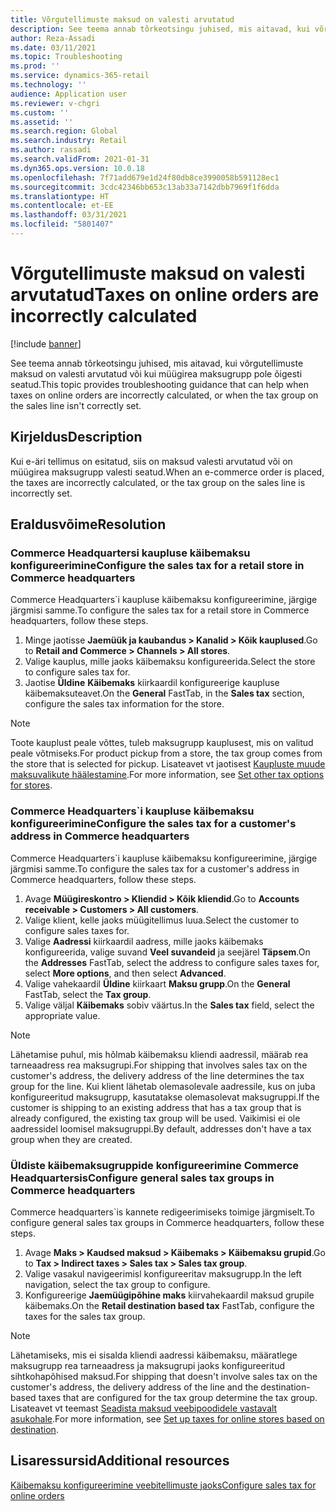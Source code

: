 ```yaml
---
title: Võrgutellimuste maksud on valesti arvutatud
description: See teema annab tõrkeotsingu juhised, mis aitavad, kui võrgutellimuste maksud on valesti arvutatud või kui müügirea maksugrupp pole õigesti seatud.
author: Reza-Assadi
ms.date: 03/11/2021
ms.topic: Troubleshooting
ms.prod: ''
ms.service: dynamics-365-retail
ms.technology: ''
audience: Application user
ms.reviewer: v-chgri
ms.custom: ''
ms.assetid: ''
ms.search.region: Global
ms.search.industry: Retail
ms.author: rassadi
ms.search.validFrom: 2021-01-31
ms.dyn365.ops.version: 10.0.18
ms.openlocfilehash: 7f71add679e1d24f80db8ce3990058b591128ec1
ms.sourcegitcommit: 3cdc42346bb653c13ab33a7142dbb7969f1f6dda
ms.translationtype: HT
ms.contentlocale: et-EE
ms.lasthandoff: 03/31/2021
ms.locfileid: "5801407"
---
```

# <a name="taxes-on-online-orders-are-incorrectly-calculated"></a><span data-ttu-id="a0b6d-103">Võrgutellimuste maksud on valesti arvutatud</span><span class="sxs-lookup"><span data-stu-id="a0b6d-103">Taxes on online orders are incorrectly calculated</span></span>

[!include [banner](../../includes/banner.md)]

<span data-ttu-id="a0b6d-104">See teema annab tõrkeotsingu juhised, mis aitavad, kui võrgutellimuste maksud on valesti arvutatud või kui müügirea maksugrupp pole õigesti seatud.</span><span class="sxs-lookup"><span data-stu-id="a0b6d-104">This topic provides troubleshooting guidance that can help when taxes on online orders are incorrectly calculated, or when the tax group on the sales line isn't correctly set.</span></span>

## <a name="description"></a><span data-ttu-id="a0b6d-105">Kirjeldus</span><span class="sxs-lookup"><span data-stu-id="a0b6d-105">Description</span></span>

<span data-ttu-id="a0b6d-106">Kui e-äri tellimus on esitatud, siis on maksud valesti arvutatud või on müügirea maksugrupp valesti seatud.</span><span class="sxs-lookup"><span data-stu-id="a0b6d-106">When an e-commerce order is placed, the taxes are incorrectly calculated, or the tax group on the sales line is incorrectly set.</span></span>

## <a name="resolution"></a><span data-ttu-id="a0b6d-107">Eraldusvõime</span><span class="sxs-lookup"><span data-stu-id="a0b6d-107">Resolution</span></span>

### <a name="configure-the-sales-tax-for-a-retail-store-in-commerce-headquarters"></a><span data-ttu-id="a0b6d-108">Commerce Headquartersi kaupluse käibemaksu konfigureerimine</span><span class="sxs-lookup"><span data-stu-id="a0b6d-108">Configure the sales tax for a retail store in Commerce headquarters</span></span>

<span data-ttu-id="a0b6d-109">Commerce Headquarters\`i kaupluse käibemaksu konfigureerimine, järgige järgmisi samme.</span><span class="sxs-lookup"><span data-stu-id="a0b6d-109">To configure the sales tax for a retail store in Commerce headquarters, follow these steps.</span></span>

1. <span data-ttu-id="a0b6d-110">Minge jaotisse **Jaemüük ja kaubandus \> Kanalid \> Kõik kauplused**.</span><span class="sxs-lookup"><span data-stu-id="a0b6d-110">Go to **Retail and Commerce \> Channels \> All stores**.</span></span>
1. <span data-ttu-id="a0b6d-111">Valige kauplus, mille jaoks käibemaksu konfigureerida.</span><span class="sxs-lookup"><span data-stu-id="a0b6d-111">Select the store to configure sales tax for.</span></span>
1. <span data-ttu-id="a0b6d-112">Jaotise **Üldine** **Käibemaks** kiirkaardil konfigureerige kaupluse käibemaksuteavet.</span><span class="sxs-lookup"><span data-stu-id="a0b6d-112">On the **General** FastTab, in the **Sales tax** section, configure the sales tax information for the store.</span></span>

> [!NOTE]
> <span data-ttu-id="a0b6d-113">Toote kauplust peale võttes, tuleb maksugrupp kauplusest, mis on valitud peale võtmiseks.</span><span class="sxs-lookup"><span data-stu-id="a0b6d-113">For product pickup from a store, the tax group comes from the store that is selected for pickup.</span></span> <span data-ttu-id="a0b6d-114">Lisateavet vt jaotisest [Kaupluste muude maksuvalikute häälestamine](https://docs.microsoft.com/dynamicsax-2012/appuser-itpro/set-other-tax-options-for-stores).</span><span class="sxs-lookup"><span data-stu-id="a0b6d-114">For more information, see [Set other tax options for stores](https://docs.microsoft.com/dynamicsax-2012/appuser-itpro/set-other-tax-options-for-stores).</span></span>

### <a name="configure-the-sales-tax-for-a-customers-address-in-commerce-headquarters"></a><span data-ttu-id="a0b6d-115">Commerce Headquarters\`i kaupluse käibemaksu konfigureerimine</span><span class="sxs-lookup"><span data-stu-id="a0b6d-115">Configure the sales tax for a customer's address in Commerce headquarters</span></span>

<span data-ttu-id="a0b6d-116">Commerce Headquarters\`i kaupluse käibemaksu konfigureerimine, järgige järgmisi samme.</span><span class="sxs-lookup"><span data-stu-id="a0b6d-116">To configure the sales tax for a customer's address in Commerce headquarters, follow these steps.</span></span>

1. <span data-ttu-id="a0b6d-117">Avage **Müügireskontro \> Kliendid \> Kõik kliendid**.</span><span class="sxs-lookup"><span data-stu-id="a0b6d-117">Go to **Accounts receivable \> Customers \> All customers**.</span></span>
1. <span data-ttu-id="a0b6d-118">Valige klient, kelle jaoks müügitellimus luua.</span><span class="sxs-lookup"><span data-stu-id="a0b6d-118">Select the customer to configure sales taxes for.</span></span>
1. <span data-ttu-id="a0b6d-119">Valige **Aadressi** kiirkaardil aadress, mille jaoks käibemaks konfigureerida, valige suvand **Veel suvandeid** ja seejärel **Täpsem**.</span><span class="sxs-lookup"><span data-stu-id="a0b6d-119">On the **Addresses** FastTab, select the address to configure sales taxes for, select **More options**, and then select **Advanced**.</span></span>
1. <span data-ttu-id="a0b6d-120">Valige vahekaardil **Üldine** kiirkaart **Maksu grupp**.</span><span class="sxs-lookup"><span data-stu-id="a0b6d-120">On the **General** FastTab, select the **Tax group**.</span></span>
1. <span data-ttu-id="a0b6d-121">Valige väljal **Käibemaks** sobiv väärtus.</span><span class="sxs-lookup"><span data-stu-id="a0b6d-121">In the **Sales tax** field, select the appropriate value.</span></span>

> [!NOTE]
> <span data-ttu-id="a0b6d-122">Lähetamise puhul, mis hõlmab käibemaksu kliendi aadressil, määrab rea tarneaadress rea maksugrupi.</span><span class="sxs-lookup"><span data-stu-id="a0b6d-122">For shipping that involves sales tax on the customer's address, the delivery address of the line determines the tax group for the line.</span></span> <span data-ttu-id="a0b6d-123">Kui klient lähetab olemasolevale aadressile, kus on juba konfigureeritud maksugrupp, kasutatakse olemasolevat maksugruppi.</span><span class="sxs-lookup"><span data-stu-id="a0b6d-123">If the customer is shipping to an existing address that has a tax group that is already configured, the existing tax group will be used.</span></span> <span data-ttu-id="a0b6d-124">Vaikimisi ei ole aadressidel loomisel maksugruppi.</span><span class="sxs-lookup"><span data-stu-id="a0b6d-124">By default, addresses don't have a tax group when they are created.</span></span>

### <a name="configure-general-sales-tax-groups-in-commerce-headquarters"></a><span data-ttu-id="a0b6d-125">Üldiste käibemaksugruppide konfigureerimine Commerce Headquartersis</span><span class="sxs-lookup"><span data-stu-id="a0b6d-125">Configure general sales tax groups in Commerce headquarters</span></span>

<span data-ttu-id="a0b6d-126">Commerce headquarters\`is kannete redigeerimiseks toimige järgmiselt.</span><span class="sxs-lookup"><span data-stu-id="a0b6d-126">To configure general sales tax groups in Commerce headquarters, follow these steps.</span></span>

1. <span data-ttu-id="a0b6d-127">Avage **Maks \> Kaudsed maksud \> Käibemaks \> Käibemaksu grupid**.</span><span class="sxs-lookup"><span data-stu-id="a0b6d-127">Go to **Tax \> Indirect taxes \> Sales tax \> Sales tax group**.</span></span>
1. <span data-ttu-id="a0b6d-128">Valige vasakul navigeerimisl konfigureeritav maksugrupp.</span><span class="sxs-lookup"><span data-stu-id="a0b6d-128">In the left navigation, select the tax group to configure.</span></span>
1. <span data-ttu-id="a0b6d-129">Konfigureerige **Jaemüügipõhine maks** kiirvahekaardil maksud grupile käibemaks.</span><span class="sxs-lookup"><span data-stu-id="a0b6d-129">On the **Retail destination based tax** FastTab, configure the taxes for the sales tax group.</span></span>

> [!NOTE]
> <span data-ttu-id="a0b6d-130">Lähetamiseks, mis ei sisalda kliendi aadressi käibemaksu, määratlege maksugrupp rea tarneaadress ja maksugrupi jaoks konfigureeritud sihtkohapõhised maksud.</span><span class="sxs-lookup"><span data-stu-id="a0b6d-130">For shipping that doesn't involve sales tax on the customer's address, the delivery address of the line and the destination-based taxes that are configured for the tax group determine the tax group.</span></span> <span data-ttu-id="a0b6d-131">Lisateavet vt teemast [Seadista maksud veebipoodidele vastavalt asukohale](https://docs.microsoft.com/dynamicsax-2012/appuser-itpro/set-up-taxes-for-online-stores-based-on-destination).</span><span class="sxs-lookup"><span data-stu-id="a0b6d-131">For more information, see [Set up taxes for online stores based on destination](https://docs.microsoft.com/dynamicsax-2012/appuser-itpro/set-up-taxes-for-online-stores-based-on-destination).</span></span>

## <a name="additional-resources"></a><span data-ttu-id="a0b6d-132">Lisaressursid</span><span class="sxs-lookup"><span data-stu-id="a0b6d-132">Additional resources</span></span>

[<span data-ttu-id="a0b6d-133">Käibemaksu konfigureerimine veebitellimuste jaoks</span><span class="sxs-lookup"><span data-stu-id="a0b6d-133">Configure sales tax for online orders</span></span>](../sales-tax-config.md)
